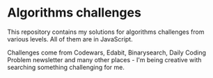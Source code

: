# Algorithms challenges
This repository contains my solutions for algorithms challenges from various levels. All of them are in JavaScript.

Challenges come from Codewars, Edabit, Binarysearch, Daily Coding Problem newsletter and many other places - I'm being creative with searching something challenging for me. 
